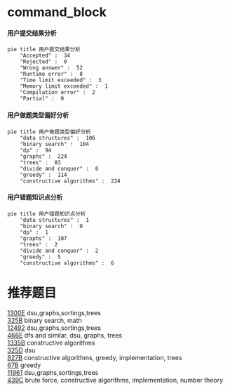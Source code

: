# command_block

<!-- tabs:start -->



#### **用户提交结果分析**

```mermaid
pie title 用户提交结果分析
    "Accepted" :  34
    "Rejected" :  0
    "Wrong answer" :  52
    "Runtime error" :  8
    "Time limit exceeded" :  3
    "Memory limit exceeded" :  1
    "Compilation error" :  2
    "Partial" :  0
```

#### **用户做题类型偏好分析**

```mermaid
pie title 用户做题类型偏好分析
    "data structures" :  106
    "binary search" :  104
    "dp" :  94
    "graphs" :  224
    "trees" :  83
    "divide and conquer" :  0
    "greedy" :  114
    "constructive algorithms" :  224
```
#### **用户错题知识点分析**

```mermaid
pie title 用户错题知识点分析
    "data structures" :  1
    "binary search" :  0
    "dp" :  1
    "graphs" :  107
    "trees" :  2
    "divide and conquer" :  2
    "greedy" :  5
    "constructive algorithms" :  6
```



<!-- tabs:end -->
# 推荐题目
[1300E](https://codeforces.com/contest/1300/problem/E)		dsu,graphs,sortings,trees		  
[325B](https://codeforces.com/contest/325/problem/B)		binary search,
                        math		  
[12492](https://codeforces.com/contest/1249/problem/2)		dsu,graphs,sortings,trees		  
[466E](https://codeforces.com/contest/466/problem/E)		dfs and similar,
                        dsu,
                        graphs,
                        trees		  
[1335B](https://codeforces.com/contest/1335/problem/B)		constructive algorithms		  
[325D](https://codeforces.com/contest/325/problem/D)		dsu		  
[827B](https://codeforces.com/contest/827/problem/B)		constructive algorithms,
                        greedy,
                        implementation,
                        trees		  
[67B](https://codeforces.com/contest/67/problem/B)		greedy		  
[11961](https://codeforces.com/contest/1196/problem/1)		dsu,graphs,sortings,trees		  
[439C](https://codeforces.com/contest/439/problem/C)		brute force,
                        constructive algorithms,
                        implementation,
                        number theory		  
